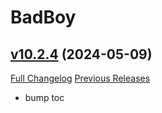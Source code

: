# BadBoy

## [v10.2.4](https://github.com/funkydude/BadBoy/tree/v10.2.4) (2024-05-09)
[Full Changelog](https://github.com/funkydude/BadBoy/compare/v10.2.3...v10.2.4) [Previous Releases](https://github.com/funkydude/BadBoy/releases)

- bump toc  
